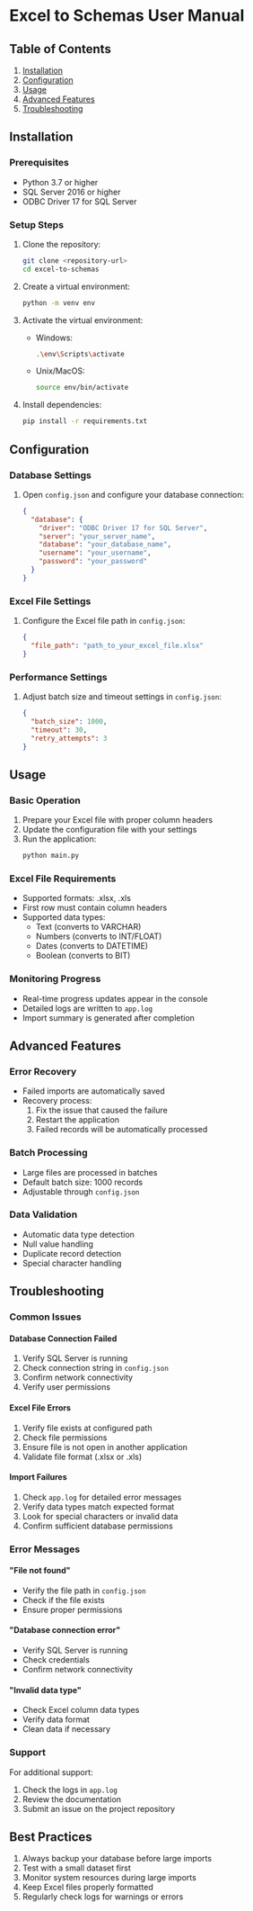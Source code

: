 # Excel to Schemas User Manual

## Table of Contents
1. [Installation](#installation)
2. [Configuration](#configuration)
3. [Usage](#usage)
4. [Advanced Features](#advanced-features)
5. [Troubleshooting](#troubleshooting)

## Installation

### Prerequisites
- Python 3.7 or higher
- SQL Server 2016 or higher
- ODBC Driver 17 for SQL Server

### Setup Steps
1. Clone the repository:
   ```bash
   git clone <repository-url>
   cd excel-to-schemas
   ```

2. Create a virtual environment:
   ```bash
   python -m venv env
   ```

3. Activate the virtual environment:
   - Windows:
     ```bash
     .\env\Scripts\activate
     ```
   - Unix/MacOS:
     ```bash
     source env/bin/activate
     ```

4. Install dependencies:
   ```bash
   pip install -r requirements.txt
   ```

## Configuration

### Database Settings
1. Open `config.json` and configure your database connection:
   ```json
   {
     "database": {
       "driver": "ODBC Driver 17 for SQL Server",
       "server": "your_server_name",
       "database": "your_database_name",
       "username": "your_username",
       "password": "your_password"
     }
   }
   ```

### Excel File Settings
1. Configure the Excel file path in `config.json`:
   ```json
   {
     "file_path": "path_to_your_excel_file.xlsx"
   }
   ```

### Performance Settings
1. Adjust batch size and timeout settings in `config.json`:
   ```json
   {
     "batch_size": 1000,
     "timeout": 30,
     "retry_attempts": 3
   }
   ```

## Usage

### Basic Operation
1. Prepare your Excel file with proper column headers
2. Update the configuration file with your settings
3. Run the application:
   ```bash
   python main.py
   ```

### Excel File Requirements
- Supported formats: .xlsx, .xls
- First row must contain column headers
- Supported data types:
  - Text (converts to VARCHAR)
  - Numbers (converts to INT/FLOAT)
  - Dates (converts to DATETIME)
  - Boolean (converts to BIT)

### Monitoring Progress
- Real-time progress updates appear in the console
- Detailed logs are written to `app.log`
- Import summary is generated after completion

## Advanced Features

### Error Recovery
- Failed imports are automatically saved
- Recovery process:
  1. Fix the issue that caused the failure
  2. Restart the application
  3. Failed records will be automatically processed

### Batch Processing
- Large files are processed in batches
- Default batch size: 1000 records
- Adjustable through `config.json`

### Data Validation
- Automatic data type detection
- Null value handling
- Duplicate record detection
- Special character handling

## Troubleshooting

### Common Issues

#### Database Connection Failed
1. Verify SQL Server is running
2. Check connection string in `config.json`
3. Confirm network connectivity
4. Verify user permissions

#### Excel File Errors
1. Verify file exists at configured path
2. Check file permissions
3. Ensure file is not open in another application
4. Validate file format (.xlsx or .xls)

#### Import Failures
1. Check `app.log` for detailed error messages
2. Verify data types match expected format
3. Look for special characters or invalid data
4. Confirm sufficient database permissions

### Error Messages

#### "File not found"
- Verify the file path in `config.json`
- Check if the file exists
- Ensure proper permissions

#### "Database connection error"
- Verify SQL Server is running
- Check credentials
- Confirm network connectivity

#### "Invalid data type"
- Check Excel column data types
- Verify data format
- Clean data if necessary

### Support
For additional support:
1. Check the logs in `app.log`
2. Review the documentation
3. Submit an issue on the project repository

## Best Practices
1. Always backup your database before large imports
2. Test with a small dataset first
3. Monitor system resources during large imports
4. Keep Excel files properly formatted
5. Regularly check logs for warnings or errors

